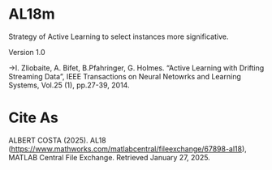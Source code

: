 # AL18m
Strategy of Active Learning to select instances more significative.

Version 1.0

->I. Zliobaite, A. Bifet, B.Pfahringer, G. Holmes. “Active Learning with
Drifting Streaming Data”, IEEE Transactions on Neural Netowrks and
Learning Systems, Vol.25 (1), pp.27-39, 2014.

# Cite As
ALBERT COSTA (2025). AL18 (https://www.mathworks.com/matlabcentral/fileexchange/67898-al18), MATLAB Central File Exchange. Retrieved January 27, 2025.
